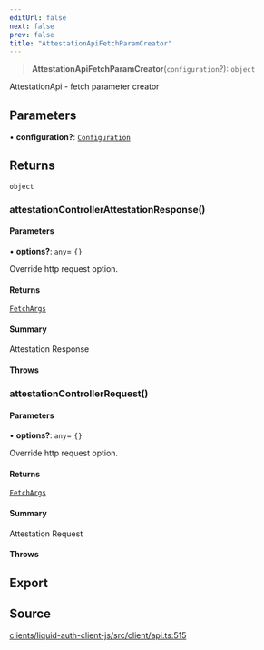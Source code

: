 ```yaml
---
editUrl: false
next: false
prev: false
title: "AttestationApiFetchParamCreator"
---
```


> **AttestationApiFetchParamCreator**(`configuration`?): `object`

AttestationApi - fetch parameter creator

## Parameters

• **configuration?**: [`Configuration`](/reference/typescript/auth/client/classes/configuration/)

## Returns

`object`

### attestationControllerAttestationResponse()

#### Parameters

• **options?**: `any`= `{}`

Override http request option.

#### Returns

[`FetchArgs`](/reference/typescript/auth/client/interfaces/fetchargs/)

#### Summary

Attestation Response

#### Throws

### attestationControllerRequest()

#### Parameters

• **options?**: `any`= `{}`

Override http request option.

#### Returns

[`FetchArgs`](/reference/typescript/auth/client/interfaces/fetchargs/)

#### Summary

Attestation Request

#### Throws

## Export

## Source

[clients/liquid-auth-client-js/src/client/api.ts:515](https://github.com/algorandfoundation/liquid-auth/blob/8878aa0007608386baa019f80c46f90dd8baec70/clients/liquid-auth-client-js/src/client/api.ts#L515)
